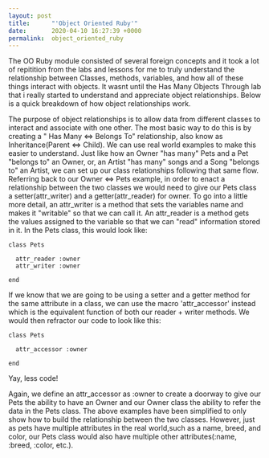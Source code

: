 ```yaml
---
layout: post
title:      "'Object Oriented Ruby'"
date:       2020-04-10 16:27:39 +0000
permalink:  object_oriented_ruby
---
```



The OO Ruby module consisted of several foreign concepts and it took a lot of repitition from the labs and lessons for me to truly understand the relationship between Classes, methods, variables, and how all of these things interact with objects. It wasnt until the Has Many Objects Through lab that i really started to understand and appreciate object relationships. Below is a quick breakdown of how object relationships work.

The purpose of object relationships is to allow data from different classes to interact and associate with one other. The most basic way to do this is by creating a " Has Many <=> Belongs To" relationship, also know as Inheritance(Parent <=> Child). We can use real world examples to make this easier to understand. Just like how an Owner "has many" Pets and a Pet "belongs to" an Owner, or, an Artist "has many" songs and a Song "belongs to" an Artist, we can set up our class relationships following that same flow. Referring back to our Owner <=> Pets example, in order to enact a relationship between the two classes we would need to give our Pets class a setter(attr_writer) and a getter(attr_reader) for owner. To go into a little more detail, an attr_writer is a method that sets the variables name and makes it "writable" so that we can call it. An attr_reader is a method gets the values assigned to the variable so that we can "read" information stored in it. In the Pets class, this would look like:
```
class Pets
 
  attr_reader :owner
  attr_writer :owner
 
end
```

If we know that we are going to be using a setter and a getter method for the same attribute in a class, we can use the macro 'attr_accessor' instead which is the equivalent function of both our reader + writer methods. We would then refractor our code to look like this:
```
class Pets
 
  attr_accessor :owner
 
end
```
Yay, less code!

Again, we define an attr_accessor as :owner to create a doorway to give our Pets the ability to have an Owner and our Owner class the ability to refer the data in the Pets class. The above examples have been simplified to only show how to build the relationship between the two classes. However, just as pets have multiple attributes in the real world,such as a name, breed, and color, our Pets class would also have multiple other attributes(:name, :breed, :color, etc.).





